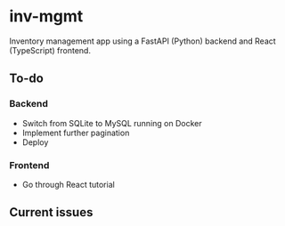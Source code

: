 # inv-mgmt
Inventory management app using a FastAPI (Python) backend and React (TypeScript) frontend. 

## To-do

### Backend

- Switch from SQLite to MySQL running on Docker
- Implement further pagination
- Deploy

### Frontend

- Go through React tutorial

## Current issues
